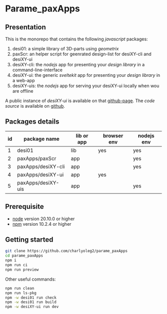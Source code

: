 Parame\_paxApps
===============


Presentation
------------

This is the monorepo that contains the following *javascript* packages:

1. desi01: a simple library of 3D-parts using *geometrix*
2. paxScr: an helper script for geenrated design-list for desiXY-cli and desiXY-ui
3. desiXY-cli: the *nodejs* app for presenting your *design library* in a command-line-interface
4. desiXY-ui: the generic *sveltekit* app for presenting your *design library* in a web-app
5. desiXY-uis: the *nodejs* app for serving your desiXY-ui locally when wou are offline

A public instance of *desiXY-ui* is available on that [github-page](https://charlyoleg2.github.io/parame_paxApps/).
The *code source* is available on [github](https://github.com/charlyoleg2/parame_paxApps).


Packages details
----------------

| id | package name        | lib or app | browser env | nodejs env |
|----|---------------------|------------|-------------|------------|
| 1  | desi01              | lib        | yes         | yes        |
| 2  | paxApps/paxScr      | app        |             | yes        |
| 3  | paxApps/desiXY-cli  | app        |             | yes        |
| 4  | paxApps/desiXY-ui   | app        | yes         |            |
| 5  | paxApps/desiXY-uis  | app        |             | yes        |


Prerequisite
------------

- [node](https://nodejs.org) version 20.10.0 or higher
- [npm](https://docs.npmjs.com/cli/v7/commands/npm) version 10.2.4 or higher


Getting started
---------------

```bash
git clone https://github.com/charlyoleg2/parame_paxApps
cd parame_paxApps
npm i
npm run ci
npm run preview
```

Other useful commands:
```bash
npm run clean
npm run ls-pkg
npm -w desi01 run check
npm -w desi01 run build
npm -w desiXY-ui run dev
```


